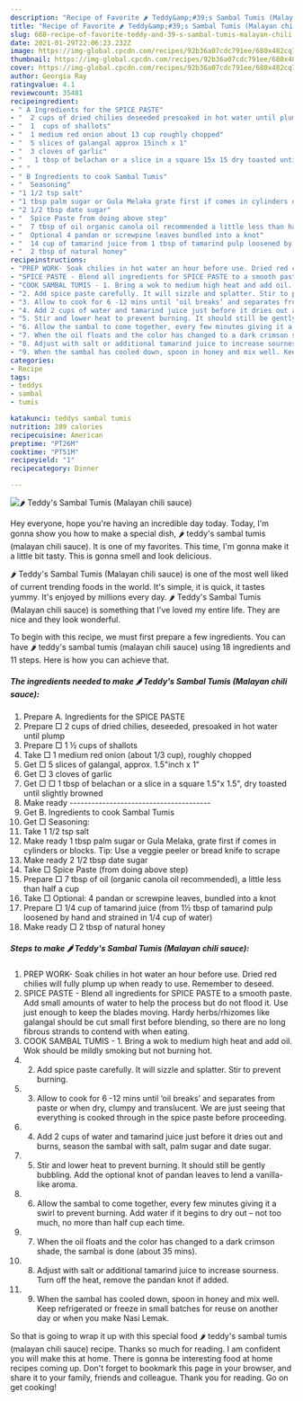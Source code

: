```yaml
---
description: "Recipe of Favorite 🌶️ Teddy&amp;#39;s Sambal Tumis (Malayan chili sauce)"
title: "Recipe of Favorite 🌶️ Teddy&amp;#39;s Sambal Tumis (Malayan chili sauce)"
slug: 668-recipe-of-favorite-teddy-and-39-s-sambal-tumis-malayan-chili-sauce
date: 2021-01-29T22:06:23.232Z
image: https://img-global.cpcdn.com/recipes/92b36a07cdc791ee/680x482cq70/🌶️-teddys-sambal-tumis-malayan-chili-sauce-recipe-main-photo.jpg
thumbnail: https://img-global.cpcdn.com/recipes/92b36a07cdc791ee/680x482cq70/🌶️-teddys-sambal-tumis-malayan-chili-sauce-recipe-main-photo.jpg
cover: https://img-global.cpcdn.com/recipes/92b36a07cdc791ee/680x482cq70/🌶️-teddys-sambal-tumis-malayan-chili-sauce-recipe-main-photo.jpg
author: Georgia Ray
ratingvalue: 4.1
reviewcount: 35481
recipeingredient:
- " A Ingredients for the SPICE PASTE"
- "  2 cups of dried chilies deseeded presoaked in hot water until plump"
- "  1  cups of shallots"
- "  1 medium red onion about 13 cup roughly chopped"
- "  5 slices of galangal approx 15inch x 1"
- "  3 cloves of garlic"
- "   1 tbsp of belachan or a slice in a square 15x 15 dry toasted until slightly browned"
- " "
- " B Ingredients to cook Sambal Tumis"
- "  Seasoning"
- "1 1/2 tsp salt"
- "1 tbsp palm sugar or Gula Melaka grate first if comes in cylinders or blocks Tip Use a veggie peeler or bread knife to scrape"
- "2 1/2 tbsp date sugar"
- "  Spice Paste from doing above step"
- "  7 tbsp of oil organic canola oil recommended a little less than half a cup"
- "  Optional 4 pandan or screwpine leaves bundled into a knot"
- "  14 cup of tamarind juice from 1 tbsp of tamarind pulp loosened by hand and strained in 14 cup of water"
- "  2 tbsp of natural honey"
recipeinstructions:
- "PREP WORK- Soak chilies in hot water an hour before use. Dried red chilies will fully plump up when ready to use. Remember to deseed."
- "SPICE PASTE - Blend all ingredients for SPICE PASTE to a smooth paste. Add small amounts of water to help the process but do not flood it. Use just enough to keep the blades moving. Hardy herbs/rhizomes like galangal should be cut small first before blending, so there are no long fibrous strands to contend with when eating."
- "COOK SAMBAL TUMIS - 1. Bring a wok to medium high heat and add oil. Wok should be mildly smoking but not burning hot."
- "2. Add spice paste carefully. It will sizzle and splatter. Stir to prevent burning."
- "3. Allow to cook for 6 -12 mins until ‘oil breaks’ and separates from paste or when dry, clumpy and translucent. We are just seeing that everything is cooked through in the spice paste before proceeding."
- "4. Add 2 cups of water and tamarind juice just before it dries out and burns, season the sambal with salt, palm sugar and date sugar."
- "5. Stir and lower heat to prevent burning. It should still be gently bubbling. Add the optional knot of pandan leaves to lend a vanilla-like aroma."
- "6. Allow the sambal to come together, every few minutes giving it a swirl to prevent burning. Add water if it begins to dry out – not too much, no more than half cup each time."
- "7. When the oil floats and the color has changed to a dark crimson shade, the sambal is done (about 35 mins)."
- "8. Adjust with salt or additional tamarind juice to increase sourness. Turn off the heat, remove the pandan knot if added."
- "9. When the sambal has cooled down, spoon in honey and mix well. Keep refrigerated or freeze in small batches for reuse on another day or when you make Nasi Lemak."
categories:
- Recipe
tags:
- teddys
- sambal
- tumis

katakunci: teddys sambal tumis 
nutrition: 289 calories
recipecuisine: American
preptime: "PT26M"
cooktime: "PT51M"
recipeyield: "1"
recipecategory: Dinner

---
```



![🌶️ Teddy&#39;s Sambal Tumis (Malayan chili sauce)](https://img-global.cpcdn.com/recipes/92b36a07cdc791ee/680x482cq70/🌶️-teddys-sambal-tumis-malayan-chili-sauce-recipe-main-photo.jpg)

Hey everyone, hope you're having an incredible day today. Today, I'm gonna show you how to make a special dish, 🌶️ teddy&#39;s sambal tumis (malayan chili sauce). It is one of my favorites. This time, I'm gonna make it a little bit tasty. This is gonna smell and look delicious.

🌶️ Teddy&#39;s Sambal Tumis (Malayan chili sauce) is one of the most well liked of current trending foods in the world. It's simple, it is quick, it tastes yummy. It's enjoyed by millions every day. 🌶️ Teddy&#39;s Sambal Tumis (Malayan chili sauce) is something that I've loved my entire life. They are nice and they look wonderful.




To begin with this recipe, we must first prepare a few ingredients. You can have 🌶️ teddy&#39;s sambal tumis (malayan chili sauce) using 18 ingredients and 11 steps. Here is how you can achieve that.

<!--inarticleads1-->

##### The ingredients needed to make 🌶️ Teddy&#39;s Sambal Tumis (Malayan chili sauce):

1. Prepare  A. Ingredients for the SPICE PASTE
1. Prepare  □ 2 cups of dried chilies, deseeded, presoaked in hot water until plump
1. Prepare  □ 1 ½ cups of shallots
1. Take  □ 1 medium red onion (about 1/3 cup), roughly chopped
1. Get  □ 5 slices of galangal, approx. 1.5&#34;inch x 1&#34;
1. Get  □ 3 cloves of garlic
1. Get  □ □ 1 tbsp of belachan or a slice in a square 1.5&#34;x 1.5&#34;, dry toasted until slightly browned
1. Make ready  ---------------------------------------
1. Get  B. Ingredients to cook Sambal Tumis
1. Get  □ Seasoning:
1. Take 1 1/2 tsp salt
1. Make ready 1 tbsp palm sugar or Gula Melaka, grate first if comes in cylinders or blocks. Tip: Use a veggie peeler or bread knife to scrape
1. Make ready 2 1/2 tbsp date sugar
1. Take  □ Spice Paste (from doing above step)
1. Prepare  □ 7 tbsp of oil (organic canola oil recommended), a little less than half a cup
1. Take  □ Optional: 4 pandan or screwpine leaves, bundled into a knot
1. Prepare  □ 1/4 cup of tamarind juice (from 1½ tbsp of tamarind pulp loosened by hand and strained in 1/4 cup of water)
1. Make ready  □ 2 tbsp of natural honey




<!--inarticleads2-->

##### Steps to make 🌶️ Teddy&#39;s Sambal Tumis (Malayan chili sauce):

1. PREP WORK- Soak chilies in hot water an hour before use. Dried red chilies will fully plump up when ready to use. Remember to deseed.
1. SPICE PASTE - Blend all ingredients for SPICE PASTE to a smooth paste. Add small amounts of water to help the process but do not flood it. Use just enough to keep the blades moving. Hardy herbs/rhizomes like galangal should be cut small first before blending, so there are no long fibrous strands to contend with when eating.
1. COOK SAMBAL TUMIS - 1. Bring a wok to medium high heat and add oil. Wok should be mildly smoking but not burning hot.
1. 2. Add spice paste carefully. It will sizzle and splatter. Stir to prevent burning.
1. 3. Allow to cook for 6 -12 mins until ‘oil breaks’ and separates from paste or when dry, clumpy and translucent. We are just seeing that everything is cooked through in the spice paste before proceeding.
1. 4. Add 2 cups of water and tamarind juice just before it dries out and burns, season the sambal with salt, palm sugar and date sugar.
1. 5. Stir and lower heat to prevent burning. It should still be gently bubbling. Add the optional knot of pandan leaves to lend a vanilla-like aroma.
1. 6. Allow the sambal to come together, every few minutes giving it a swirl to prevent burning. Add water if it begins to dry out – not too much, no more than half cup each time.
1. 7. When the oil floats and the color has changed to a dark crimson shade, the sambal is done (about 35 mins).
1. 8. Adjust with salt or additional tamarind juice to increase sourness. Turn off the heat, remove the pandan knot if added.
1. 9. When the sambal has cooled down, spoon in honey and mix well. Keep refrigerated or freeze in small batches for reuse on another day or when you make Nasi Lemak.




So that is going to wrap it up with this special food 🌶️ teddy&#39;s sambal tumis (malayan chili sauce) recipe. Thanks so much for reading. I am confident you will make this at home. There is gonna be interesting food at home recipes coming up. Don't forget to bookmark this page in your browser, and share it to your family, friends and colleague. Thank you for reading. Go on get cooking!
